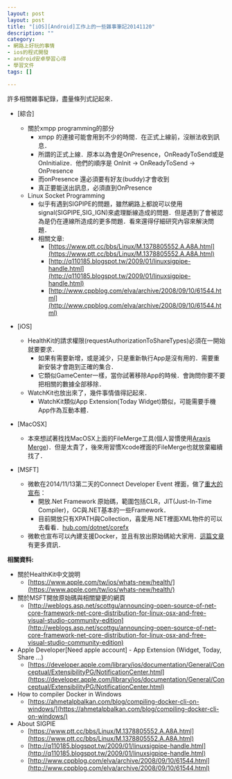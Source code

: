 ```yaml
---
layout: post
layout: post
title: "[iOS][Android]工作上的一些雜事筆記20141120"
description: ""
category: 
- 網路上好玩的事情
- ios的程式開發
- android安卓學習心得
- 學習文件
tags: []

---
```


許多相關雜事紀錄，盡量條列式記起來．

- [綜合]
    - 關於xmpp programming的部分
        - xmpp 的連接可能會用到不少的時間．在正式上線前，沒辦法收到訊息．
        - 所謂的正式上線．原本以為會是OnPresence，OnReadyToSend或是OnInitialize．他們的順序是 OnInit -> OnReadyToSend -> OnPresence
        - 而onPresence 還必須要有好友(buddy)才會收到
        - 真正要能送出訊息，必須直到OnPresence 
    - Linux Socket Programming
        - 似乎有遇到SIGPIPE的問題，雖然網路上都說可以使用signal(SIGPIPE,SIG_IGN)來處理斷線造成的問題．但是遇到了會被認為是仍在連線所造成的更多問題．看來還得仔細研究內容來解決問題．
        - 相關文章:
            - [https://www.ptt.cc/bbs/Linux/M.1378805552.A.A8A.html](https://www.ptt.cc/bbs/Linux/M.1378805552.A.A8A.html)
            - [http://q110185.blogspot.tw/2009/01/linuxsigpipe-handle.html](http://q110185.blogspot.tw/2009/01/linuxsigpipe-handle.html)
            - [http://www.cppblog.com/elva/archive/2008/09/10/61544.html](http://www.cppblog.com/elva/archive/2008/09/10/61544.html)
- [iOS] 
    - HealthKit的請求權限(requestAuthorizationToShareTypes)必須在一開始就要要求．
        - 如果有需要新增，或是減少，只是重新執行App是沒有用的．需要重新安裝才會跑到正確的集合．
        - 它類似GameCenter一樣，當你試著移除App的時候．會詢問你要不要把相關的數據全部移除．
    -  WatchKit也放出來了，幾件事情值得記起來．
        - WatchKit類似App Extension(Today Widget)類似，可能需要手機App作為互動本體．
- [MacOSX]
    - 本來想試著找找MacOSX上面的FileMerge工具(個人習慣使用[Araxis Merge](http://www.araxis.com/merge/))．但是太貴了，後來用習慣Xcode裡面的FileMerge也就放棄繼續找了．
         
- [MSFT]
    - 微軟在2014/11/13第二天的Connect Developer Event 裡面，做了[重大的宣布](http://weblogs.asp.net/scottgu/announcing-open-source-of-net-core-framework-net-core-distribution-for-linux-osx-and-free-visual-studio-community-edition)：
        - 開放.Net Framework 原始碼，範圍包括CLR，JIT(Just-In-Time Compiler)，GC與.NET基本的一些Framework．
        - 目前開放只有XPATH與Collection，喜愛用.NET裡面XML物件的可以去看看．[hub.com/dotnet/corefx](hub.com/dotnet/corefx)
    - 微軟也宣布可以內建支援Docker，並且有放出原始碼給大家用．[這篇文章](https://ahmetalpbalkan.com/blog/compiling-docker-cli-on-windows/)有更多資訊．                                                
     

**相關資料:**

- 關於HealthKit中文說明
    - [https://www.apple.com/tw/ios/whats-new/health/](https://www.apple.com/tw/ios/whats-new/health/)
- 關於MSFT開放原始碼與相關變更的網頁
    - [http://weblogs.asp.net/scottgu/announcing-open-source-of-net-core-framework-net-core-distribution-for-linux-osx-and-free-visual-studio-community-edition](http://weblogs.asp.net/scottgu/announcing-open-source-of-net-core-framework-net-core-distribution-for-linux-osx-and-free-visual-studio-community-edition)
- Apple Developer[Need apple account] - App Extension (Widget, Today, Share ...)    
    - [https://developer.apple.com/library/ios/documentation/General/Conceptual/ExtensibilityPG/NotificationCenter.html](https://developer.apple.com/library/ios/documentation/General/Conceptual/ExtensibilityPG/NotificationCenter.html) 
- How to compiler Docker in Windows    
    - [https://ahmetalpbalkan.com/blog/compiling-docker-cli-on-windows/](https://ahmetalpbalkan.com/blog/compiling-docker-cli-on-windows/)
- About SIGPIE
    - [https://www.ptt.cc/bbs/Linux/M.1378805552.A.A8A.html](https://www.ptt.cc/bbs/Linux/M.1378805552.A.A8A.html)
    - [http://q110185.blogspot.tw/2009/01/linuxsigpipe-handle.html](http://q110185.blogspot.tw/2009/01/linuxsigpipe-handle.html)
    - [http://www.cppblog.com/elva/archive/2008/09/10/61544.html](http://www.cppblog.com/elva/archive/2008/09/10/61544.html)
         
